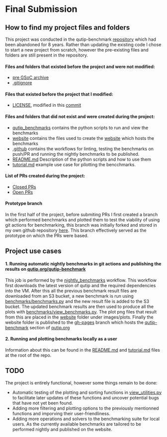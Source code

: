 # Final Submission

## How to find my project files and folders 
This project was conducted in the qutip-benchmark [repository](https://github.com/qutip/qutip-benchmark) which had been abandoned for 8 years.
Rather than updating the existing code I chose to start a new project from scratch, however the pre-existing files and folders are still present in the repository.  
#### Files and folders that existed before the project and were not modified:
- [pre GSoC archive](https://github.com/qutip/qutip-benchmark/tree/master/pre_GSoC_archive)
- [.gitignore](https://github.com/qutip/qutip-benchmark/blob/master/.gitignore)

#### Files that existed before the project that I modified:
- [LICENSE](https://github.com/qutip/qutip-benchmark/blob/master/LICENSE), modified in this [commit](https://github.com/qutip/qutip-benchmark/commit/dd1cff5ef64ebb0d759fe3b11ac14836bef6281c#diff-c693279643b8cd5d248172d9c22cb7cf4ed163a3c98c8a3f69c2717edd3eacb7)

#### Files and folders that did not exist and were created during the project:
- [qutip_benchmarks](https://github.com/qutip/qutip-benchmark/tree/master/qutip_benchmark) contains the python scripts to run and view the benchmarks
- [website](https://github.com/qutip/qutip-benchmark/tree/master/website) contains the files used to create the [website](https://qutip.org/qutip-benchmark/) which hosts the benchmarks
- [.github](https://github.com/qutip/qutip-benchmark/tree/master/.github) contains the workflows for linting, testing the benchmarks on push/PR and running the nightly benchmarks to be published.
- [README.md](https://github.com/qutip/qutip-benchmark/blob/master/README.md) Description of the python scripts and how to use them
- [tutorial.md](https://github.com/qutip/qutip-benchmark/blob/master/tutorial.md) example use case for pllotting the bencchmarks.
#### List of PRs created during the project:
- [Closed PRs](https://github.com/qutip/qutip-benchmark/pulls?q=is%3Apr+author%3Axspronken+created%3A2022-06-14..2022-09-12+closed%3A2022-06-14..2022-09-19)
- [Open PRs](https://github.com/qutip/qutip-benchmark/pulls?q=is%3Apr+author%3Axspronken+created%3A2022-06-14..2022-09-12+is%3Aopen+)

#### Prototype branch
In the first half of the project, before submiting PRs I first created a branch which performed benchmarks and plotted them to test the viability of using git actions for benchmarking, this branch was initially forked and stored in  my own github repository [here](https://github.com/xspronken/qutip-benchmark/tree/pytest-ci/.github/workflows). This branch effectively served as the prototype on which the PRs were based.

## Project use cases
#### 1. Running automatic nightly benchmarks in git actions and publishing the results on [qutip.org/qutip-benchmark](https://qutip.org/qutip-benchmark/)

This job is performed by the [nightly_benchmarks](https://github.com/qutip/qutip-benchmark/blob/master/.github/workflows/nightly_benchmarks.yml) workflow.
This workflow first downloads the latest version of qutip and the required dependencies into the VM. After this all the previous benchmark result files are downloaded from an S3
bucket, a new benchmark is run using [benchmarks/benchmarks.py](https://github.com/qutip/qutip-benchmark/blob/master/benchmarks/benchmarks.py) and the new result file is added to the S3 bucket.
The updated benchmark results are then used to produce all the plots with [benchmarks/view_benchmarks.py](https://github.com/qutip/qutip-benchmark/blob/master/benchmarks/view_benchmarks.py).
The plot png files that result from this are placed in the [website](https://github.com/qutip/qutip-benchmark/tree/master/website) folder under images/plots.
Finally the website folder is published to the [gh-pages](https://github.com/qutip/qutip-benchmark/tree/gh-pages) branch which hosts the [qutip-benchmark](https://qutip.org/qutip-benchmark/) section of [qutip.org](https://qutip.org/)

#### 2. Running and plotting benchmarks locally as a user
Information about this can be found in the [README.md](https://github.com/qutip/qutip-benchmark/blob/master/README.md) and [tutorial.md](https://github.com/qutip/qutip-benchmark/blob/master/tutorial.md) files at the root of the repo.


## TODO
The project is entirely functional, however some things remain to be done:
- Automatic testing of the plotting and sorting functions in [view_utilities.py](https://github.com/qutip/qutip-benchmark/blob/master/benchmarks/view_utilities.py) to facilitate later updates of these functions and uncover potential bugs that have not yet been found.
- Adding more filtering and plotting options to the previously mentionned functions and imporving their user-friendliness.
- Adding more operations and solvers to the benchmarking suite for local users. As the currently available benchmarks are tailored to be performed nightly and published on the website.  
